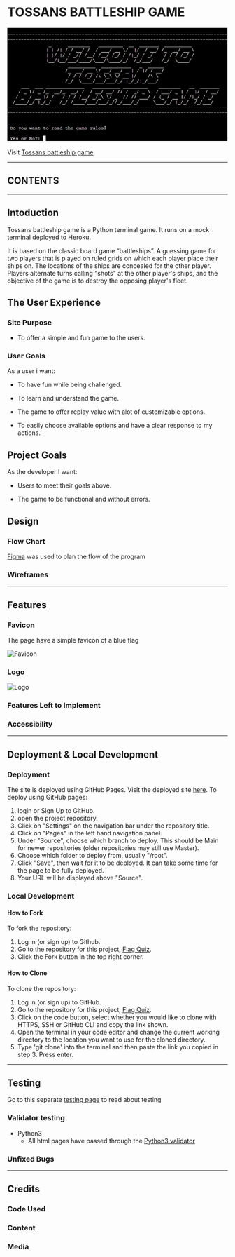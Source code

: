 # TOSSANS BATTLESHIP GAME


![Welcome page](readme-images/welcome.JPG)

Visit [Tossans battleship game](https://tossans-battleships-game-b3734a738de1.herokuapp.com/)

---

## CONTENTS 


---
## Intoduction
Tossans battleship game is a Python terminal game. It runs on a mock terminal deployed to Heroku. 

It is based on the classic board game “battleships”. A guessing game for two players that is played on ruled grids on which each player place their ships on. The locations of the ships are concealed for the other player. Players alternate turns calling "shots" at the other player's ships, and the objective of the game is to destroy the opposing player's fleet.

## The User Experience

### Site Purpose
* To offer a simple and fun game to the users.

### User Goals
As a user i want:

* To have fun while being challenged.

* To learn and understand the game.

* The game to offer replay value with alot of customizable options.

* To easily choose available options and have a clear response to my actions.

## Project Goals 
As the developer I want:

* Users to meet their goals above.

* The game to be functional and without errors.

## Design

### Flow Chart

[Figma](https://www.figma.com/) was used to plan the flow of the program

### Wireframes

---

## Features


### Favicon

The page have a simple favicon of a blue flag

![Favicon](assets/readme-images)

### Logo

![Logo](assets/readme-images)

### Features Left to Implement

### Accessibility

---

## Deployment & Local Development

### Deployment

The site is deployed using GitHub Pages. Visit the deployed site [here](https://tossan99.github.io/flag-quiz2/). To deploy using GitHub pages:

1. login or Sign Up to GitHub.
2. open the project repository.
3. Click on "Settings" on the navigation bar under the repository title.
4. Click on "Pages" in the left hand navigation panel.
5. Under "Source", choose which branch to deploy. This should be Main for newer repositories (older repositories may still use Master).
6. Choose which folder to deploy from, usually "/root".
7. Click "Save", then wait for it to be deployed. It can take some time for the page to be fully deployed.
8. Your URL will be displayed above "Source".

### Local Development

#### How to Fork

To fork the repository:

1. Log in (or sign up) to Github.
2. Go to the repository for this project, [Flag Quiz](https://github.com/Tossan99/flag-quiz2.git).
3. Click the Fork button in the top right corner.

#### How to Clone

To clone the repository:

1. Log in (or sign up) to GitHub.
2. Go to the repository for this project, [Flag Quiz](https://github.com/Tossan99/flag-quiz2.git).
3. Click on the code button, select whether you would like to clone with HTTPS, SSH or GitHub CLI and copy the link shown.
4. Open the terminal in your code editor and change the current working directory to the location you want to use for the cloned directory.
5. Type 'git clone' into the terminal and then paste the link you copied in step 3. Press enter.

---

## Testing

Go to this separate [testing page](#) to read about testing

### Validator testing

- Python3
  - All html pages have passed through the [Python3 validator]() 

### Unfixed Bugs

---

## Credits

### Code Used

### Content

### Media
